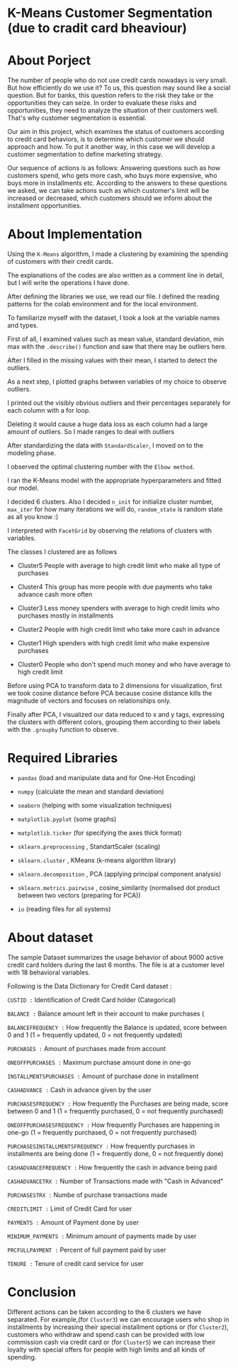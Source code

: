 # K-Means Customer Segmentation (due to cradit card bheaviour)

# About Porject

The number of people who do not use credit cards nowadays is very small. But how efficiently do we use it? To us, this question may sound like a social question. But for banks, this question refers to the risk they take or the opportunities they can seize. In order to evaluate these risks and opportunities, they need to analyze the situation of their customers well. That's why customer segmentation is essential.  

Our aim in this project, which examines the status of customers according to credit card behaviors, is to determine which customer we should approach and how. To put it another way, in this case we will  develop a customer segmentation to define marketing strategy. 

Our sequence of actions is as follows: Answering questions such as how customers spend, who gets more cash, who buys more expensive, who buys more in installments etc. According to the answers to these questions we asked, we can take actions such as which customer's limit will be increased or decreased, which customers should we inform about the installment opportunities.

# About Implementation

Using the `K-Means` algorithm, I made a clustering by examining the spending of customers with their credit cards.

The explanations of the codes are also written as a comment line in detail, but I will write the operations I have done.

After defining the libraries we use, we read our file. I defined the reading patterns for the colab environment and for the local environment.

To familiarize myself with the dataset, I took a look at the variable names and types.

First of all, I examined values such as mean value, standard deviation, min max with the `.describe()` function and saw that there may be outliers here.

After I filled in the missing values with their mean, I started to detect the outliers.

As a next step, I plotted graphs between variables of my choice to observe outliers.

I printed out the visibly obvious outliers and their percentages separately for each column with a for loop.

Deleting it would cause a huge data loss as each column had a large amount of outliers. So I made ranges to deal with outliers

After standardizing the data with `StandardScaler`, I moved on to the modeling phase.

I observed the optimal clustering number with the `Elbow method`.

I ran the K-Means model with the appropriate hyperparameters and fitted our model.

I decided 6 clusters. Also I decided `n_init` for initialize cluster number, `max_iter` for how many iterations we will do, `random_state` is random state as all you know :)

I interpreted with `FacetGrid` by observing the relations of clusters with variables. 

The classes I clustered are as follows

* Cluster5 People with average to high credit limit who make all type of purchases

* Cluster4 This group has more people with due payments who take advance cash more often

* Cluster3 Less money spenders with average to high credit limits who purchases mostly in installments

* Cluster2 People with high credit limit who take more cash in advance

* Cluster1 High spenders with high credit limit who make expensive purchases

* Cluster0 People who don't spend much money and who have average to high credit limit

Before using PCA to transform data to 2 dimensions for visualization, first we took cosine distance before PCA because cosine distance kills the magnitude of vectors and focuses on relationships only.

Finally after PCA, I visualized our data reduced to x and y tags, expressing the clusters with different colors, grouping them according to their labels with the `.groupby` function to observe.


# Required Libraries 

* `pandas`  (load and manipulate data and for One-Hot Encoding)

* `numpy`  (calculate the mean and standard deviation)

* `seaborn` (helping with some visualization techniques)

* `matplotlib.pyplot` (some graphs)

* `matplotlib.ticker`  (for specifying the axes thick format)

* `sklearn.preprocessing` , StandartScaler (scaling)

* `sklearn.cluster` , KMeans (k-means algorithm library)

* `sklearn.decomposition` , PCA (applying principal component analysis)

* `sklearn.metrics.pairwise` , cosine_similarity (normalised dot product between two vectors (preparing for PCA))

* `io` (reading files for all systems)


# About dataset
The sample Dataset summarizes the usage behavior of about 9000 active credit card holders during the last 6 months. The file is at a customer level with 18 behavioral variables.


Following is the Data Dictionary for Credit Card dataset :

`CUSTID :` Identification of Credit Card holder (Categorical)

`BALANCE :` Balance amount left in their account to make purchases (

`BALANCEFREQUENCY :` How frequently the Balance is updated, score between 0 and 1 (1 = frequently updated, 0 = not frequently updated)

`PURCHASES :` Amount of purchases made from account

`ONEOFFPURCHASES :` Maximum purchase amount done in one-go

`INSTALLMENTSPURCHASES :` Amount of purchase done in installment

`CASHADVANCE :` Cash in advance given by the user

`PURCHASESFREQUENCY :` How frequently the Purchases are being made, score between 0 and 1 (1 = frequently purchased, 0 = not frequently purchased)

`ONEOFFPURCHASESFREQUENCY :` How frequently Purchases are happening in one-go (1 = frequently purchased, 0 = not frequently purchased)

`PURCHASESINSTALLMENTSFREQUENCY :` How frequently purchases in installments are being done (1 = frequently done, 0 = not frequently done)

`CASHADVANCEFREQUENCY :` How frequently the cash in advance being paid

`CASHADVANCETRX :` Number of Transactions made with "Cash in Advanced"

`PURCHASESTRX :` Numbe of purchase transactions made

`CREDITLIMIT :` Limit of Credit Card for user

`PAYMENTS :` Amount of Payment done by user

`MINIMUM_PAYMENTS :` Minimum amount of payments made by user

`PRCFULLPAYMENT :` Percent of full payment paid by user

`TENURE :` Tenure of credit card service for user

# Conclusion

Different actions can be taken according to the 6 clusters we have separated. For example,(for `Cluster3`) we can encourage users who shop in installments by increasing their special installment options or (for `Cluster2`), customers who withdraw and spend cash can be provided with low commission cash via credit card or (for `Cluster5`) we can increase their loyalty with special offers for people with high limits and all kinds of spending.






